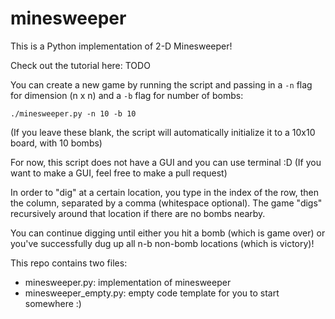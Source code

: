 # minesweeper

This is a Python implementation of 2-D Minesweeper!

Check out the tutorial here: TODO

You can create a new game by running the script and passing in a `-n` flag for dimension (n x n) and a `-b` flag for number of bombs:
```
./minesweeper.py -n 10 -b 10
```
(If you leave these blank, the script will automatically initialize it to a 10x10 board, with 10 bombs)

For now, this script does not have a GUI and you can use terminal :D (If you want to make a GUI, feel free to make a pull request)

In order to "dig" at a certain location, you type in the index of the row, then the column, separated by a comma (whitespace optional). The game "digs" recursively around that location if there are no bombs nearby.

You can continue digging until either you hit a bomb (which is game over) or you've successfully dug up all n-b non-bomb locations (which is victory)!

This repo contains two files:
- minesweeper.py: implementation of minesweeper
- minesweeper_empty.py: empty code template for you to start somewhere :)
